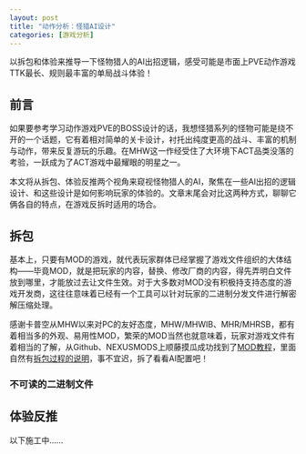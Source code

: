 ```yaml
---
layout: post
title: "动作分析：怪猎AI设计"
categories: [游戏分析]
---
```


以拆包和体验来推导一下怪物猎人的AI出招逻辑，感受可能是市面上PVE动作游戏TTK最长、规则最丰富的单局战斗体验！

<!--more-->

## 前言

如果要参考学习动作游戏PVE的BOSS设计的话，我想怪猎系列的怪物可能是绕不开的一个话题，它有着相对简单的关卡设计，衬托出纯度更高的战斗、丰富的机制与动作，带来反复游玩的乐趣。在MHW这一作经受住了大环境下ACT品类没落的考验，一跃成为了ACT游戏中最耀眼的明星之一。

本文将从拆包、体验反推两个视角来窥视怪物猎人的AI，聚焦在一些AI出招的逻辑设计、和这些设计是如何影响玩家的体验的。文章末尾会对比这两种方式，聊聊它俩各自的特点，在游戏反拆时适用的场合。


## 拆包

基本上，只要有MOD的游戏，就代表玩家群体已经掌握了游戏文件组织的大体结构——毕竟MOD，就是把玩家的内容，替换、修改厂商的内容，得先弄明白文件放到哪里，才能放过去让文件生效。对于大多数对MOD没有积极持支持态度的游戏开发商，这往往意味着已经有一个工具可以针对玩家的二进制分发文件进行解密解压缩处理。

感谢卡普空从MHW以来对PC的友好态度，MHW/MHWIB、MHR/MHRSB，都有着相当多的外观、易用性MOD，繁荣的MOD当然也就意味着，玩家对游戏文件有着相当的了解，从Github、NEXUSMODS上顺藤摸瓜成功找到了[MOD教程](https://github.com/mhvuze/MonsterHunterRiseModding)，里面自然有[拆包过程的说明](https://github.com/mhvuze/MonsterHunterRiseModding/wiki/Extracting-Game-Files-(PC))，事不宜迟，拆了看看AI配置吧！


### 不可读的二进制文件


## 体验反推


以下施工中……
